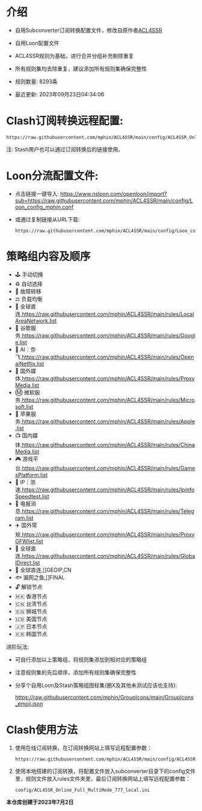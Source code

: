 # 介绍
* 自用Subconverter订阅转换配置文件，修改自原作者[ACL4SSR](https://github.com/ACL4SSR/ACL4SSR/)  
* 自用Loon配置文件
         
* ACL4SSR规则为基础，进行合并分组补充剔除重复
* 所有规则集均去除重复，建议添加所有规则集确保完整性
        
* 规则数量: 8293条
* 最近更新: 2023年09月23日04:34:06
# Clash订阅转换远程配置:
    https://raw.githubusercontent.com/mphin/ACL4SSR/main/config/ACL4SSR_Online_Full_MultiMode_777.ini
注: Stash用户也可以通过订阅转换后的链接使用。
# Loon分流配置文件:
* 点击链接一键导入: 
        https://www.nsloon.com/openloon/import?sub=https://raw.githubusercontent.com/mphin/ACL4SSR/main/config/Loon_config_mphin.conf
* 或通过复制链接从URL下载:

      https://raw.githubusercontent.com/mphin/ACL4SSR/main/config/Loon_config_mphin.conf
# 策略组内容及顺序
* 🕹 手动切换
* ♻️ 自动选择
* 🚧 故障转移
* ⚖️ 负载均衡
* 🎯 全球直连,https://raw.githubusercontent.com/mphin/ACL4SSR/main/rules/LocalAreaNetwork.list
* 📢 谷歌服务,https://raw.githubusercontent.com/mphin/ACL4SSR/main/rules/Google.list
* 🤖 AI｜奈飞,https://raw.githubusercontent.com/mphin/ACL4SSR/main/rules/OpenaiNetflix.list
* 🎥 国外媒体,https://raw.githubusercontent.com/mphin/ACL4SSR/main/rules/ProxyMedia.list
* Ⓜ️ 微软服务,https://raw.githubusercontent.com/mphin/ACL4SSR/main/rules/Microsoft.list
* 🍎 苹果服务,https://raw.githubusercontent.com/mphin/ACL4SSR/main/rules/Apple.list
* 📺 国内媒体,https://raw.githubusercontent.com/mphin/ACL4SSR/main/rules/ChinaMedia.list
* 🎮 游戏平台,https://raw.githubusercontent.com/mphin/ACL4SSR/main/rules/GamesPlatform.list
* 📡 IP｜测速,https://raw.githubusercontent.com/mphin/ACL4SSR/main/rules/IpinfoSpeedtest.list
* 📲 电报消息,https://raw.githubusercontent.com/mphin/ACL4SSR/main/rules/Telegram.list
* ✈️ 国外常规,https://raw.githubusercontent.com/mphin/ACL4SSR/main/rules/ProxyGFWlist.list
* 🎯 全球直连,https://raw.githubusercontent.com/mphin/ACL4SSR/main/rules/GlobalDirect.list
* 🎯 全球直连,[]GEOIP,CN
* 🐟 漏网之鱼,[]FINAL
* 🔓 解锁节点
* 🇭🇰 香港节点
* 🇨🇳 台湾节点
* 🇸🇬 狮城节点
* 🇺🇲 美国节点
* 🇯🇵 日本节点
* 🇰🇷 韩国节点
  
进阶玩法: 
* 可自行添加以上策略组，将规则集添加到相对应的策略组
* 注意规则集的先后顺序，添加所有规则集确保完整性
* 分享个自用Loon及Stash策略组图标集(圈X及其他未测试应该也支持):

    https://raw.githubusercontent.com/mphin/GroupIcons/main/GroupIcons_emoji.json

# Clash使用方法
1. 使用在线订阅转换，在订阅转换网站上填写远程配置参数：
   
       https://raw.githubusercontent.com/mphin/ACL4SSR/main/config/ACL4SSR_Online_Full_MultiMode_777.ini
1. 使用本地搭建的订阅转换，将配置文件放入subconverter目录下的config文件里，规则文件放入rules文件夹里，最后订阅转换网站上填写远程配置参数：
 
       config/ACL4SSR_Online_Full_MultiMode_777_local.ini
    




        
**本仓库创建于2023年7月2日**
